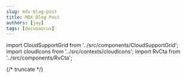 ```yaml
---
slug: mdx-blog-post
title: MDX Blog Post
authors: [jay]
tags: [docusaurus]
---
```

import CloudSupportGrid from '../src/components/CloudSupportGrid';
import cloudIcons from '../src/contexts/cloudIcons';
import RvCta from '../src/components/RvCta';

{/* truncate */}






<!-- Obsidian note: CTA 컴포넌트 -->
<RvCta imageSrc="/img/rcloneview-preview.png" downloadUrl="https://rcloneview.com/src/download.html" />





<!-- Obsidian note: Download 컴포넌트 -->
<CloudSupportGrid />